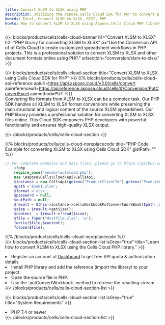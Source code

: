 ```yaml
---
title: Convert XLSM to XLSX using PHP 
description: Utilizing the Aspose.Cells Cloud SDK for PHP to convert a XLSM format file to a XLSX format file. 
kwords: Excel, Convert XLSM to XLSX, REST, PHP
howto: How to convert XLSM to XLSX using Aspose.Cells Cloud PHP library.
---
```



{{< blocks/products/cells/cells-cloud-banner h1="Convert XLSM to XLSX" h2="PHP library for converting XLSM to XLSX" p="Use the Conversion API of of Cells Cloud to create customized spreadsheet workflows in PHP projects. This is a professional solution to convert XLSM to XLSX and other document formats online using PHP." urlsection="conversion/xlsm-to-xlsx/" >}}

{{< blocks/products/cells/cells-cloud-section  title="Convert XLSM to XLSX using Cells Cloud SDK for PHP" >}}
{{% blocks/products/cells/cells-cloud-api-reference  apiurl=https://api.aspose.cloud/v3.0/cells/convert  apireferenceurl=https://apireference.aspose.cloud/cells/#/Conversion/PutConvertExcel  apimethod=PUT %}}
<br/>
Converting file formats from XLSM to XLSX can be a complex task. Our PHP SDK handles all XLSM to XLSX format conversions while preserving the main structural and logical content of the source XLSM spreadsheet. Our PHP library provides a professional solution for converting XLSM to XLSX files online. This Cloud SDK empowers PHP developers with powerful functionality and ensures high-quality XLSX output.

{{< /blocks/products/cells/cells-cloud-section >}}

{{% blocks/products/cells/cells-cloud-noreplacecode title="PHP Code Example for converting XLSM to XLSX using Cells Cloud SDK" gistPath="" %}}
 
```php
// For complete examples and data files, please go to https://github.com/aspose-cells-cloud/aspose-cells-cloud-php/
    <?php
    require_once('vendor\autoload.php');
    use \Aspose\Cells\Cloud\Api\CellsApi;
    $instance = new CellsApi(getenv("ProductClientId"),getenv("ProductClientSecret"));
    $path ='Book1.xlsm';    
    $format ='xlsx';
    $password = null;
    $outPath = null;      
    $result = $this->instance->cellsWorkbookPutConvertWorkBook($path ,$format, $password,  $outPath);
    $size = $result->getSize();
    $content  = $result->fread($size);
    $file = fopen("destfile.xlsx", 'w');
    fwrite($file,$content);
    fclose($file);
```
 
{{% /blocks/products/cells/cells-cloud-noreplacecode  %}}
<br/>
{{< blocks/products/cells/cells-cloud-section-list isGrey="true"  title="Learn how to convert XLSM to XLSX using the Cells Cloud PHP library." >}}
<li>Register an account at <a href="https://dashboard.aspose.cloud/">Dashboard</a> to get free API quota & authorization details</li>
<li>Install PHP library and add the reference (import the library) to your project.</li>
<li>Open the source file in PHP.</li>
<li>Use the `putConvertWorkbook` method to retrieve the resulting stream.</li>
{{< /blocks/products/cells/cells-cloud-section-list >}}

{{< blocks/products/cells/cells-cloud-section-list isGrey="true"  title="System Requirements" >}}
<li>PHP 7.4 or newer</li>
{{< /blocks/products/cells/cells-cloud-section-list >}}

